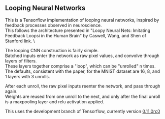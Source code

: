 ## Looping Neural Networks

This is a Tensorflow implementation of looping neural networks, inspired by feedback processes observed in neuroscience. \
This follows the architecture presented in "Loopy Neural Nets: Imitating Feedback Loopsi in the Human Brain" by Caswell, Wang, and Shen of Stanford [link](https://cs231n.stanford.edu/reports2016/110_Report.pdf). \

The looping CNN construction is fairly simple. \
Batched inputs enter the network as raw pixel values, and convolve through layers of filters. \
These layers together comprise a "loop", which can be "unrolled" n times. \
The defaults, consistent with the paper, for the MNIST dataset are 16, 8, and 1 layers with 3 unrolls.

After each unroll, the raw pixel inputs reenter the network, and pass through again. \
Weights are reused from one unroll to the next, and only after the final unroll is a maxpooling layer and relu activation applied. 

This uses the development branch of Tensorflow, currently version [0.11.0rc0](https://www.tensorflow.org/)
